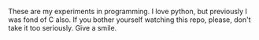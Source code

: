 These are my experiments in programming. I love python, but previously I was fond of C also. If you bother yourself watching this repo, please, don't take it too seriously. Give a smile.
